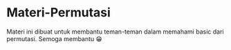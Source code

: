 # Materi-Permutasi
Materi ini dibuat untuk membantu teman-teman dalam memahami basic dari permutasi. Semoga membantu 😁
